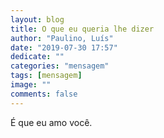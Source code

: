 ```yaml
---
layout: blog
title: O que eu queria lhe dizer
author: "Paulino, Luís"
date: "2019-07-30 17:57"
dedicate: ""
categories: "mensagem"
tags: [mensagem]
image: ""
comments: false
---
```

É que eu amo você.
